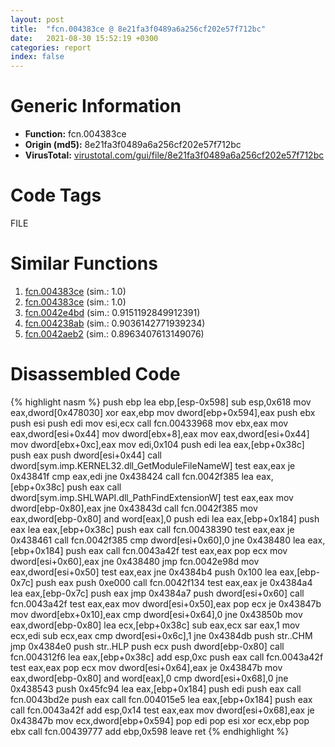 ```yaml
---
layout: post
title:  "fcn.004383ce @ 8e21fa3f0489a6a256cf202e57f712bc"
date:   2021-08-30 15:52:19 +0300
categories: report
index: false
---
```


# Generic Information
- **Function:** fcn.004383ce
- **Origin (md5):** 8e21fa3f0489a6a256cf202e57f712bc
- **VirusTotal:** [virustotal.com/gui/file/8e21fa3f0489a6a256cf202e57f712bc][virustotal_ref]

# Code Tags
<span class="tag" id="FILE">FILE</span>


# Similar Functions

1. [fcn.004383ce][similar_1_ref] (sim.: 1.0)
2. [fcn.004383ce][similar_2_ref] (sim.: 1.0)
3. [fcn.0042e4bd][similar_3_ref] (sim.: 0.9151192849912391)
4. [fcn.004238ab][similar_4_ref] (sim.: 0.9036142771939234)
5. [fcn.0042aeb2][similar_5_ref] (sim.: 0.8963407613149076)


# Disassembled Code

{% highlight nasm %}
push ebp
lea ebp,[esp-0x598]
sub esp,0x618
mov eax,dword[0x478030]
xor eax,ebp
mov dword[ebp+0x594],eax
push ebx
push esi
push edi
mov esi,ecx
call fcn.00433968
mov ebx,eax
mov eax,dword[esi+0x44]
mov dword[ebx+8],eax
mov eax,dword[esi+0x44]
mov dword[ebx+0xc],eax
mov edi,0x104
push edi
lea eax,[ebp+0x38c]
push eax
push dword[esi+0x44]
call dword[sym.imp.KERNEL32.dll_GetModuleFileNameW]
test eax,eax
je 0x43841f
cmp eax,edi
jne 0x438424
call fcn.0042f385
lea eax,[ebp+0x38c]
push eax
call dword[sym.imp.SHLWAPI.dll_PathFindExtensionW]
test eax,eax
mov dword[ebp-0x80],eax
jne 0x43843d
call fcn.0042f385
mov eax,dword[ebp-0x80]
and word[eax],0
push edi
lea eax,[ebp+0x184]
push eax
lea eax,[ebp+0x38c]
push eax
call fcn.00438390
test eax,eax
je 0x438461
call fcn.0042f385
cmp dword[esi+0x60],0
jne 0x438480
lea eax,[ebp+0x184]
push eax
call fcn.0043a42f
test eax,eax
pop ecx
mov dword[esi+0x60],eax
jne 0x438480
jmp fcn.0042e98d
mov eax,dword[esi+0x50]
test eax,eax
jne 0x4384b4
push 0x100
lea eax,[ebp-0x7c]
push eax
push 0xe000
call fcn.0042f134
test eax,eax
je 0x4384a4
lea eax,[ebp-0x7c]
push eax
jmp 0x4384a7
push dword[esi+0x60]
call fcn.0043a42f
test eax,eax
mov dword[esi+0x50],eax
pop ecx
je 0x43847b
mov dword[ebx+0x10],eax
cmp dword[esi+0x64],0
jne 0x43850b
mov eax,dword[ebp-0x80]
lea ecx,[ebp+0x38c]
sub eax,ecx
sar eax,1
mov ecx,edi
sub ecx,eax
cmp dword[esi+0x6c],1
jne 0x4384db
push str..CHM
jmp 0x4384e0
push str..HLP
push ecx
push dword[ebp-0x80]
call fcn.004312f6
lea eax,[ebp+0x38c]
add esp,0xc
push eax
call fcn.0043a42f
test eax,eax
pop ecx
mov dword[esi+0x64],eax
je 0x43847b
mov eax,dword[ebp-0x80]
and word[eax],0
cmp dword[esi+0x68],0
jne 0x438543
push 0x45fc94
lea eax,[ebp+0x184]
push edi
push eax
call fcn.0043bd2e
push eax
call fcn.004015e5
lea eax,[ebp+0x184]
push eax
call fcn.0043a42f
add esp,0x14
test eax,eax
mov dword[esi+0x68],eax
je 0x43847b
mov ecx,dword[ebp+0x594]
pop edi
pop esi
xor ecx,ebp
pop ebx
call fcn.00439777
add ebp,0x598
leave 
ret 
{% endhighlight %}


[similar_1_ref]: /report/fcn.004383ce@ff219f45286905b4a87327ca719363be
[similar_2_ref]: /report/fcn.004383ce@44e1ffcf4e71f4505c09d520fd75f1e4
[similar_3_ref]: /report/fcn.0042e4bd@7b00dd8f2abf54a73bfb09681334ff78
[similar_4_ref]: /report/fcn.004238ab@59aef7c08025d70f84c85db2092fc99e
[similar_5_ref]: /report/fcn.0042aeb2@fac4f0be03ac37bd8be7ef737cdcee10
[virustotal_ref]: https://www.virustotal.com/gui/file/8e21fa3f0489a6a256cf202e57f712bc